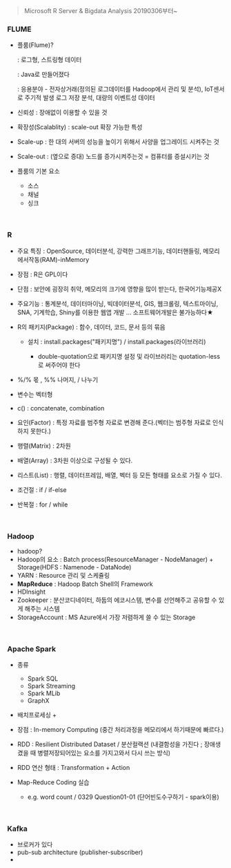 <blockquote><p>Microsoft R Server &amp; Bigdata Analysis 20190306부터~</p>
</blockquote>
<h3>FLUME</h3>
<ul>
<li><p>플룸(Flume)? </p>
<p>	: 로그형, 스트링형 데이터</p>
<p>	: Java로 만들어졌다</p>
<p>	: 응용분야 - 전자상거래(정의된 로그데이터를 Hadoop에서 관리 및 분석), IoT센서로 주기적 발생 로그 저장 분석, 대량의 이벤트성 데이터</p>
</li>
<li><p>신뢰성 : 장애없이 이용할 수 있을 것</p>
</li>
<li><p>확장성(Scalablity) : scale-out 확장 가능한 특성</p>
</li>
<li><p>Scale-up : 한 대의 서버의 성능을 높이기 위해서 사양을 업그레이드 시켜주는 것</p>
</li>
<li><p>Scale-out : (옆으로 증대) 노드를 증가시켜주는것 = 컴퓨터를 증설시키는 것</p>
</li>
<li><p>플룸의 기본 요소</p>
<ul>
<li>소스</li>
<li>채널</li>
<li>싱크</li>

</ul>
</li>

</ul>
<p>&nbsp;</p>
<h3>R</h3>
<ul>
<li><p>주요 특징 : OpenSource, 데이터분석, 강력한 그래프기능, 데이터핸들링, 메모리에서작동(RAM)-inMemory</p>
</li>
<li><p>장점 : R은 GPL이다</p>
</li>
<li><p>단점 : 보안에 굉장히 취약, 메모리의 크기에 영향을 많이 받는다, 한국어기능제공X</p>
</li>
<li><p>주요기능 : 통계분석, 데이터마이닝, 빅데이터분석, GIS, 웹크롤링, 텍스트마이닝, SNA, 기계학습, Shiny를 이용한 웹앱 개발 ... 소프트웨어개발은 불가능하다★</p>
</li>
<li><p>R의 패키지(Package) : 함수, 데이터, 코드, 문서 등의 묶음</p>
<ul>
<li><p>설치 : install.packages(&quot;패키지명&quot;) / install.packages(라이브러리)</p>
<ul>
<li>double-quotation으로 패키지명 설정 및 라이브러리는 quotation-less로 써주어야 한다</li>

</ul>
</li>

</ul>
</li>
<li><p>%/% 몫 , %% 나머지, / 나누기</p>
</li>
<li><p>변수는 벡터형</p>
</li>
<li><p>c() : concatenate, combination</p>
</li>
<li><p>요인(Factor) : 특정 자료를 범주형 자료로 변경해 준다.(벡터는 범주형 자료로 인식하지 못한다.)</p>
</li>
<li><p>행렬(Matrix) : 2차원</p>
</li>
<li><p>배열(Array) : 3차원 이상으로 구성될 수 있다.</p>
</li>
<li><p>리스트(List) : 행렬, 데이터프레임, 배열, 벡터 등 모든 형태를 요소로 가질 수 있다.</p>
</li>
<li><p>조건절 : if / if-else</p>
</li>
<li><p>반복절 : for / while</p>
</li>

</ul>
<p>&nbsp;</p>
<h3>Hadoop</h3>
<ul>
<li>hadoop? </li>
<li>Hadoop의 요소 : Batch process(ResourceManager - NodeManager) + Storage(HDFS : Namenode - DataNode)</li>
<li>YARN : Resource 관리 및 스케쥴링</li>
<li><strong>MapReduce</strong> : Hadoop Batch Shell의 Framework</li>
<li>HDInsight</li>
<li>Zookeeper : 분산코디네이터, 하둡의 에코시스템, 변수를 선언해주고 공유할 수 있게 해주는 시스템</li>
<li>StorageAccount : MS Azure에서 가장 저렴하게 쓸 수 있는 Storage</li>

</ul>
<p>&nbsp;</p>
<h3>Apache Spark</h3>
<ul>
<li><p>종류</p>
<ul>
<li>Spark SQL</li>
<li>Spark Streaming</li>
<li>Spark MLib</li>
<li>GraphX</li>

</ul>
</li>
<li><p>배치프로세싱 + </p>
</li>
<li><p>장점 : In-memory Computing (중간 처리과정을 메모리에서 하기때문에 빠르다.)</p>
</li>
<li><p>RDD : Resilient Distributed Dataset / 분산컬랙션 (내결함성을 가진다 ; 장애생겼을 때 병렬저장되어있는 요소를 가지고와서 다시 쓰는 방식)</p>
</li>
<li><p>RDD 연산 형태 : Transformation + Action</p>
</li>
<li><p>Map-Reduce Coding 실습 </p>
<ul>
<li>e.g.	word count / 0329 Question01-01 (단어빈도수구하기 - spark이용)</li>

</ul>
</li>

</ul>
<p>&nbsp;</p>
<h3>Kafka</h3>
<ul>
<li>브로커가 있다</li>
<li>pub-sub architecture (publisher-subscriber)</li>
<li></li>

</ul>
<p>&nbsp;</p>
